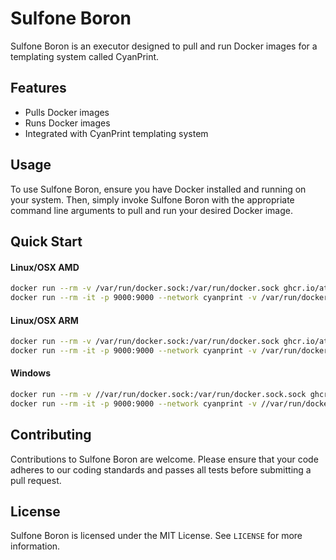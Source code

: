 # Sulfone Boron

Sulfone Boron is an executor designed to pull and run Docker images for a templating system called CyanPrint.

## Features

- Pulls Docker images
- Runs Docker images
- Integrated with CyanPrint templating system

## Usage

To use Sulfone Boron, ensure you have Docker installed and running on your system. Then, simply invoke Sulfone Boron with the appropriate command line arguments to pull and run your desired Docker image.

## Quick Start

#### Linux/OSX AMD
```bash
docker run --rm -v /var/run/docker.sock:/var/run/docker.sock ghcr.io/atomicloud/sulfone.boron/sulfone-boron-amd:latest setup
docker run --rm -it -p 9000:9000 --network cyanprint -v /var/run/docker.sock:/var/run/docker.sock ghcr.io/atomicloud/sulfone.boron/sulfone-boron-amd:latest
```

#### Linux/OSX ARM
```bash
docker run --rm -v /var/run/docker.sock:/var/run/docker.sock ghcr.io/atomicloud/sulfone.boron/sulfone-boron-arm:latest setup
docker run --rm -it -p 9000:9000 --network cyanprint -v /var/run/docker.sock:/var/run/docker.sock ghcr.io/atomicloud/sulfone.boron/sulfone-boron-arm:latest
```

#### Windows
```bash
docker run --rm -v //var/run/docker.sock:/var/run/docker.sock.sock ghcr.io/atomicloud/sulfone.boron/sulfone-boron-arm:latest setup
docker run --rm -it -p 9000:9000 --network cyanprint -v //var/run/docker.sock:/var/run/docker.sock ghcr.io/atomicloud/sulfone.boron/sulfone-boron-arm:latest
```

## Contributing

Contributions to Sulfone Boron are welcome. Please ensure that your code adheres to our coding standards and passes all tests before submitting a pull request.

## License

Sulfone Boron is licensed under the MIT License. See `LICENSE` for more information.
